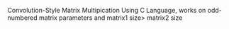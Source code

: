 Convolution-Style Matrix Multipication Using C Language, works on odd-numbered matrix parameters and matrix1 size> matrix2 size
